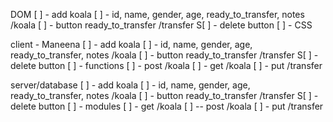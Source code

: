 DOM
  [ ] - add koala
    [ ] - id, name, gender, age, ready_to_transfer, notes
      /koala
  [ ] - button ready_to_transfer
    /transfer
  S[ ] - delete button
  [ ] - CSS

client - Maneena
[ ] - add koala
    [ ] - id, name, gender, age, ready_to_transfer, notes
      /koala
  [ ] - button ready_to_transfer
    /transfer
  S[ ] - delete button
  [ ] - functions
  [ ] - post /koala
  [ ] - get /koala
  [ ] - put /transfer



server/database
[ ] - add koala
    [ ] - id, name, gender, age, ready_to_transfer, notes
      /koala
  [ ] - button ready_to_transfer
    /transfer
  S[ ] - delete button
  [ ] - modules
  [ ]  - get /koala
  [ ] -- post /koala
  [ ] - put /transfer
